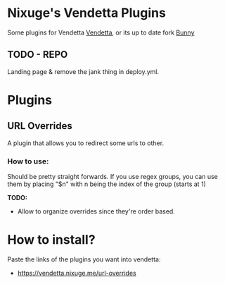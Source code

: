 # Nixuge's Vendetta Plugins
Some plugins for Vendetta [Vendetta](https://github.com/vendetta-mod/Vendetta), or its up to date fork [Bunny](https://github.com/pyoncord/Bunny)

## TODO - REPO
Landing page & remove the jank thing in deploy.yml.

# Plugins
## URL Overrides
A plugin that allows you to redirect some urls to other.

### How to use:
Should be pretty straight forwards. If you use regex groups, you can use them by placing "$n" with n being the index of the group (starts at 1)

**TODO:**
- Allow to organize overrides since they're order based.

# How to install?
Paste the links of the plugins you want into vendetta:
- https://vendetta.nixuge.me/url-overrides